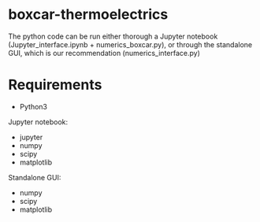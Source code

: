 # boxcar-thermoelectrics

The python code can be run either thorough a Jupyter notebook (Jupyter_interface.ipynb  +  numerics_boxcar.py), or through the standalone GUI, which is our recommendation (numerics_interface.py)

# Requirements

- Python3

Jupyter notebook:

- jupyter
- numpy
- scipy
- matplotlib

Standalone GUI:

- numpy
- scipy
- matplotlib
